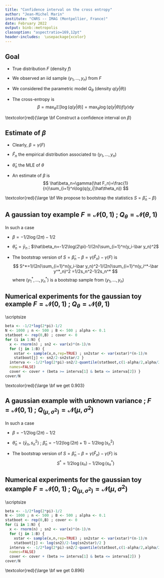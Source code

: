 ```yaml
---
title: "Confidence interval on the cross entropy"
author: "Jean-Michel Marin"
institute: "CNRS -- IMAG (Montpellier, France)"
date: February 2022
output: binb::metropolis
classoption: "aspectratio=169,12pt"
header-includes:  \usepackage{xcolor}
---
```


## Goal

-   True distribution $F$ (density $f$)

-   We observed an iid sample $(y_1,\ldots,y_n)$ from $F$

-   We considered the parametric model $Q_\theta$ (density $q(y|\theta)$)

-   The cross-entropy is $$
    \beta=\max_\theta\mathbb{E}\left[\log(q(y|\theta)\right]
    =\max_\theta\log(q(y|\theta))f(y)\text{d}y
    $$

\textcolor{red}{\large \bf Construct a confidence interval on $\beta$}

## Estimate of $\beta$

- Clearly, $\beta=\gamma(F)$

- $\hat F_n$ the empirical distribution associated to $(y_1,\ldots,y_n)$

- $\hat\theta_n$ the MLE of $\theta$

- An estimate of $\beta$ is 
$$
\hat\beta_n=\gamma(\hat F_n)=\frac{1}{n}\sum_{i=1}^n\log(q(y_i|\hat\theta_n))
$$

\textcolor{red}{\large \bf We propose to bootstrap the statistics $S=\hat\beta_n-\beta$}

## A gaussian toy example $F=\mathcal{N}(0,1)$ ; $Q_\theta=\mathcal{N}(\theta,1)$

In such a case 

- $\beta=-1/2\log(2\pi)-1/2$

- $\hat\theta_n=\bar y_n$ ; $\hat\beta_n=-1/2\log(2\pi)-1/(2n)\sum_{i=1}^n(y_i-\bar y_n)^2$
  
- The bootstrap version of $S=\hat\beta_n-\beta=\gamma(\hat F_n)-\gamma(F)$ is
$$
S^*=1/(2n)\sum_{i=1}^n(y_i-\bar y_n)^2-1/(2n)\sum_{i=1}^n(y_i^*-\bar y^*_n)^2
=1/2s_n^2-1/2s_n^*
$$
where $(y_1^*,\ldots,y_n^*)$ is a bootstrap sample from $(y_1,\ldots,y_n)$

## Numerical experiments for the gaussian toy example $F=\mathcal{N}(0,1)$ ; $Q_\theta=\mathcal{N}(\theta,1)$

\scriptsize 

```R
beta <- -1/2*log(2*pi)-1/2
N <- 1000 ; n <- 500 ; B <- 500 ; alpha <- 0.1 
statboot <- rep(0,B) ; cover <- 0
for (i in 1:N) {
  x <- rnorm(n) ; sn2 <- var(x)*(n-1)/n 
  for (j in 1:B) {
    xstar <- sample(x,n,rep=TRUE) ; sn2star <- var(xstar)*(n-1)/n
    statboot[j] <- sn2/2-sn2star/2 }
  interva <- -1/2*log(2*pi)-sn2/2-quantile(statboot,c(1-alpha/2,alpha/2),
  names=FALSE)
  cover <- cover + (beta >= interva[1] & beta <= interva[2]) }
cover/N
```
\textcolor{red}{\large \bf we get $0.903$}

## A gaussian example with unknown variance ; $F=\mathcal{N}(0,1)$ ; $Q_{(\mu,\sigma^2)}=\mathcal{N}(\mu,\sigma^2)$

In such a case 

- $\beta=-1/2\log(2\pi)-1/2$

- $\hat\theta_n=\left(\bar y_n,s_n^2\right)$ ; $\hat\beta_n=-1/2(\log(2\pi)+1)-1/2\log(s_n^2)$
  
- The bootstrap version of $S=\hat\beta_n-\beta=\gamma(\hat F_n)-\gamma(F)$ is
$$
S^*=1/2\log(s_n)-1/2\log(s_n^*)
$$

## Numerical experiments for the gaussian toy example $F=\mathcal{N}(0,1)$ ; $Q_{(\mu,\sigma^2)}=\mathcal{N}(\mu,\sigma^2)$

\scriptsize 

```R
beta <- -1/2*log(2*pi)-1/2
N <- 1000 ; n <- 500 ; B <- 500 ; alpha <- 0.1 
statboot <- rep(0,B) ; cover <- 0
for (i in 1:N) {
  x <- rnorm(n) ; sn2 <- var(x)*(n-1)/n 
  for (j in 1:B) {
    xstar <- sample(x,n,rep=TRUE) ; sn2star <- var(xstar)*(n-1)/n
    statboot[j] <- log(sn2)/2-log(sn2star)/2 }
  interva <- -1/2*log(2*pi)-sn2/2-quantile(statboot,c(1-alpha/2,alpha/2),
  names=FALSE)
  cover <- cover + (beta >= interva[1] & beta <= interva[2]) }
cover/N
```
\textcolor{red}{\large \bf we get $0.896$}
